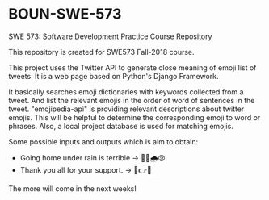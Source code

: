 # BOUN-SWE-573
SWE 573: Software Development Practice Course Repository

This repository is created for SWE573 Fall-2018 course. 

This project uses the Twitter API to generate close meaning of emoji list of tweets. It is a web page based on Python's Django Framework.

It basically searches emoji dictionaries with keywords collected from a tweet. And list the relevant emojis in the order of word of sentences in the tweet. "emojipedia-api" is providing relevant descriptions about twitter emojis. This will be helpful to determine the corresponding emoji to word or phrases. Also, a local project database is used for matching emojis.

Some possible inputs and outputs which is aim to obtain: 
+ Going home under rain is terrible -> 🏡🏃🌧️😢 
+ Thank you all for your support. -> 🙏👉💪

The more will come in the next weeks!
